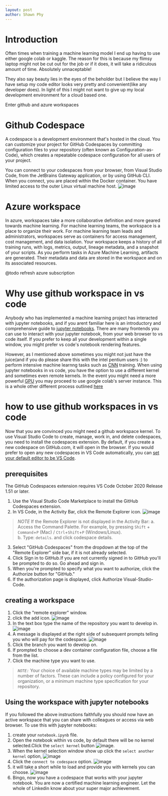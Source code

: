 ```yaml
--- 
layout: post
author: Shawn Phy
--- 
```


# Introduction
Often times when training a machine learning model I end up having to use either google colab or kaggle. The reason for this is because my flimsy laptop might not be cut out for the job or if it does, it will take a ridiculous amount of time. Absolutely unnaceptable!

They also say beauty lies in the eyes of the beholder but I believe the way I have setup my code editor looks very pretty and convenient(like any developer does). In light of this I might not want to give up my local development environment for a cloud based one. 

Enter github and azure workspaces 

# Github Codespace 
A codespace is a development environment that's hosted in the cloud. You can customize your project for GitHub Codespaces by committing configuration files to your repository (often known as Configuration-as-Code), which creates a repeatable codespace configuration for all users of your project.

You can connect to your codespaces from your browser, from Visual Studio Code, from the JetBrains Gateway application, or by using GitHub CLI. When you connect, you are placed within the Docker container. You have limited access to the outer Linux virtual machine host.
![image](assets/images/codespaceimage.png)

# Azure workspace 
In azure, workspaces take a more collaborative definition and more geared towards machine learning. For machine learning teams, the workspace is a place to organize their work. For machine learning team leads and administrators, workspaces serve as containers for access management, cost management, and data isolation. Your workspace keeps a history of all training runs, with logs, metrics, output, lineage metadata, and a snapshot of your scripts. As you perform tasks in Azure Machine Learning, artifacts are generated. Their metadata and data are stored in the workspace and on its associated resources.

@todo refresh azure subscription

# Why use github workspace in vs code
Anybody who has implemented a machine learning project has interacted with jupyter notebooks, and if you arent familiar here is an introductory and comprehensive guide to [jupyter notebooks](https://www.dataquest.io/blog/jupyter-notebook-tutorial/). 
There are many frontends you can use to interact with your jupyter notebook, from your web browser to vs code itself. If you prefer to keep all your development within a single window, you might prefer vs code's notebook rendering features. 

However, as I mentioned above sometimes you might not just have the juice(and if you do please share this with the intel pentium users :) to perform intensive machine learnng tasks such as [CNN](https://en.wikipedia.org/wiki/Convolutional_neural_network) training. When using jupyter notebooks in vs code, you have the option to use a different kernel and sometimes even remote kernels. In the event you might need a more powerful [GPU](https://www.intel.com/content/www/us/en/products/docs/processors/what-is-a-gpu.html) you may proceed to use google colab's server instance. This is a whole other different process outlined [here](https://www.freecodecamp.org/news/how-to-use-google-colab-with-vs-code/#:~:text=Install%20colabcode%20Python%20package.,package%20developed%20by%20Abhishek%20Thakur.)

# how to use github workspaces in vs code
Now that you are convinced you might need a github workspace kernel. To use Visual Studio Code to create, manage, work in, and delete codespaces, you need to install the codespaces extension. By default, if you create a new codespace on GitHub.com, it will open in the browser. If you would prefer to open any new codespaces in VS Code automatically, you can [set your default editor to be VS Code](https://docs.github.com/en/codespaces/setting-your-user-preferences/setting-your-default-editor-for-github-codespaces).

## prerequisites
The GitHub Codespaces extension requires VS Code October 2020 Release 1.51 or later.
1. Use the Visual Studio Code Marketplace to install the GitHub Codespaces extension.
2. In VS Code, in the Activity Bar, click the Remote Explorer icon.
![image](assets/images/image.png) 
> *NOTE* If the Remote Explorer is not displayed in the Activity Bar:
> a. Access the Command Palette. For example, by pressing `Shift` + `Command`+`P` (Mac) / `Ctrl`+`Shift`+`P` (Windows/Linux).<br>
> b. Type: `details`. and click codespace details. 
3. Select "GitHub Codespaces" from the dropdown at the top of the "Remote Explorer" side bar, if it is not already selected.
4. Click Sign in to GitHub.If you are not currently signed in to GitHub you'll be prompted to do so. Go ahead and sign in.
5. When you're prompted to specify what you want to authorize, click the Authorize button for "GitHub."
6. If the authorization page is displayed, click Authorize Visual-Studio-Code. 

## creating a workspace
1. Click the "remote explorer" window. 
2. click the add icon. 
![image](assets/images/imagecodespace.png)
3. In the text box type the name of the repository you want to develop in. 
![image](assets/images/imagerepo.png)
4. A message is displayed at the right side of subsequent prompts telling you who will pay for the codespace.
![image](assets/images/imagepay.png)
5. Click the branch you want to develop on. 
6. If prompted to choose a dev container configuration file, choose a file from the list.
7. Click the machine type you want to use.
> *`NOTE:`* Your choice of available machine types may be limited by a number of factors. These can include a policy configured for your organization, or a minimum machine type specification for your repository. 

## Using the workspace with jupyter notebooks
If you followed the above instructions faithfully you should now have an active workspace that you can share with colleagues or access via web browser. To use this with jupyter notebooks:
1. create your `notebook.ipynb` file. 
2. Open the notebook within vs code, by default there will be no kernel selected.Click the `select kernel` button 
![image](assets/images/imagekernel.png). 
3. When the kernel selection window show up click the `select another kernel` option, 
![image](assets/images/imageselect.png)
4. Click the `connect to codespace` option. 
![image](assets/images/connectcodespace.png)
5. it will take a short while to load and provide you with kernels you can choose. 
![image](assets/images/serverselect.png)
6. Bingo, now you have a codespace that works with your jupyter notebook. You are now a certified machine learning engineer. Let the whole of Linkedin know about your super major achievement. 

